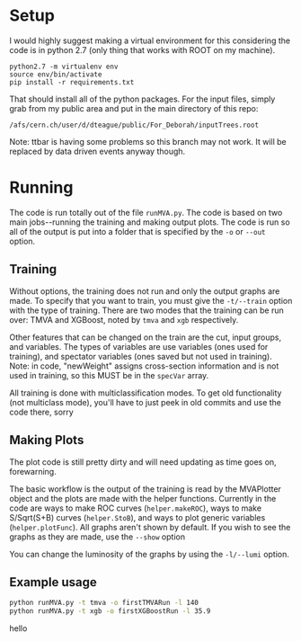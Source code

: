 # Setup
I would highly suggest making a virtual environment for this considering the code is in python 2.7 (only thing that works with ROOT on my machine).
```
python2.7 -m virtualenv env
source env/bin/activate
pip install -r requirements.txt
```
That should install all of the python packages. For the input files, simply grab from my public area and put in the main directory of this repo:
```
/afs/cern.ch/user/d/dteague/public/For_Deborah/inputTrees.root
```
Note: ttbar is having some problems so this branch may not work. It will be replaced by data driven events anyway though.

# Running
The code is run totally out of the file `runMVA.py`. The code is based on two main jobs--running the training and making output plots. The code is run so all of the output is put into a folder that is specified by the `-o` or `--out` option. 

## Training
Without options, the training does not run and only the output graphs are made. To specify that you want to train, you must give the `-t/--train` option with the type of training. There are two modes that the training can be run over: TMVA and XGBoost, noted by `tmva` and `xgb` respectively. 

Other features that can be changed on the train are the cut, input groups, and variables. The types of variables are use variables (ones used for training), and spectator variables (ones saved but not used in training). Note: in code, "newWeight" assigns cross-section information and is not used in training, so this MUST be in the `specVar` array.

All training is done with multiclassification modes. To get old functionality (not multiclass mode), you'll have to just peek in old commits and use the code there, sorry

## Making Plots
The plot code is still pretty dirty and will need updating as time goes on, forewarning.

The basic workflow is the output of the training is read by the MVAPlotter object and the plots are made with the helper functions. Currently in the code are ways to make ROC curves (`helper.makeROC`), ways to make S/Sqrt(S+B) curves (`helper.StoB`), and ways to plot generic variables (`helper.plotFunc`). All graphs aren't shown by default. If you wish to see the graphs as they are made, use the `--show` option

You can change the luminosity of the graphs by using the `-l/--lumi` option. 

## Example usage
```sh
python runMVA.py -t tmva -o firstTMVARun -l 140
python runMVA.py -t xgb -o firstXGBoostRun -l 35.9
```
hello

